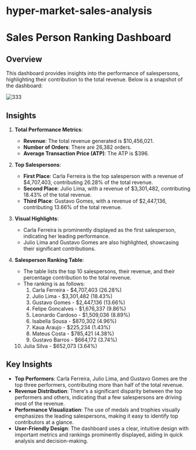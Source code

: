 # hyper-market-sales-analysis

# Sales Person Ranking Dashboard

## Overview

This dashboard provides insights into the performance of salespersons, highlighting their contribution to the total revenue. Below is a snapshot of the dashboard:

![333](https://github.com/fesallomer/hyper-market-sales-analysis/assets/167563648/5bed5065-de03-442f-b2fe-4b3ec338d39b)


## Insights

1. **Total Performance Metrics**:
   - **Revenue**: The total revenue generated is $10,456,021.
   - **Number of Orders**: There are 26,382 orders.
   - **Average Transaction Price (ATP)**: The ATP is $396.

2. **Top Salespersons**:
   - **First Place**: Carla Ferreira is the top salesperson with a revenue of $4,707,403, contributing 26.28% of the total revenue.
   - **Second Place**: Julio Lima, with a revenue of $3,301,482, contributing 18.43% of the total revenue.
   - **Third Place**: Gustavo Gomes, with a revenue of $2,447,136, contributing 13.66% of the total revenue.

3. **Visual Highlights**:
   - Carla Ferreira is prominently displayed as the first salesperson, indicating her leading performance.
   - Julio Lima and Gustavo Gomes are also highlighted, showcasing their significant contributions.

4. **Salesperson Ranking Table**:
   - The table lists the top 10 salespersons, their revenue, and their percentage contribution to the total revenue.
   - The ranking is as follows:
     1. Carla Ferreira - $4,707,403 (26.28%)
     2. Julio Lima - $3,301,482 (18.43%)
     3. Gustavo Gomes - $2,447,136 (13.66%)
     4. Felipe Goncalves - $1,676,337 (9.86%)
     5. Leonardo Cardoso - $1,509,036 (8.89%)
     6. Isabella Sousa - $870,302 (4.96%)
     7. Kaua Araujo - $225,234 (1.43%)
     8. Mateus Costa - $785,421 (4.38%)
     9. Gustavo Barros - $664,172 (3.74%)
    10. Julia Silva - $652,073 (3.64%)

## Key Insights

- **Top Performers**: Carla Ferreira, Julio Lima, and Gustavo Gomes are the top three performers, contributing more than half of the total revenue.
- **Revenue Distribution**: There's a significant disparity between the top performers and others, indicating that a few salespersons are driving most of the revenue.
- **Performance Visualization**: The use of medals and trophies visually emphasizes the leading salespersons, making it easy to identify top contributors at a glance.
- **User-Friendly Design**: The dashboard uses a clear, intuitive design with important metrics and rankings prominently displayed, aiding in quick analysis and decision-making.
